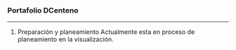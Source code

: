 ### Portafolio DCenteno
___
1. Preparación y planeamiento
Actualmente esta en proceso de planeamiento en la visualización.
